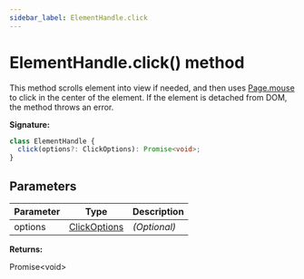 ```yaml
---
sidebar_label: ElementHandle.click
---
```


# ElementHandle.click() method

This method scrolls element into view if needed, and then uses [Page.mouse](./puppeteer.page.mouse.md) to click in the center of the element. If the element is detached from DOM, the method throws an error.

**Signature:**

```typescript
class ElementHandle {
  click(options?: ClickOptions): Promise<void>;
}
```

## Parameters

| Parameter | Type                                        | Description       |
| --------- | ------------------------------------------- | ----------------- |
| options   | [ClickOptions](./puppeteer.clickoptions.md) | <i>(Optional)</i> |

**Returns:**

Promise&lt;void&gt;
